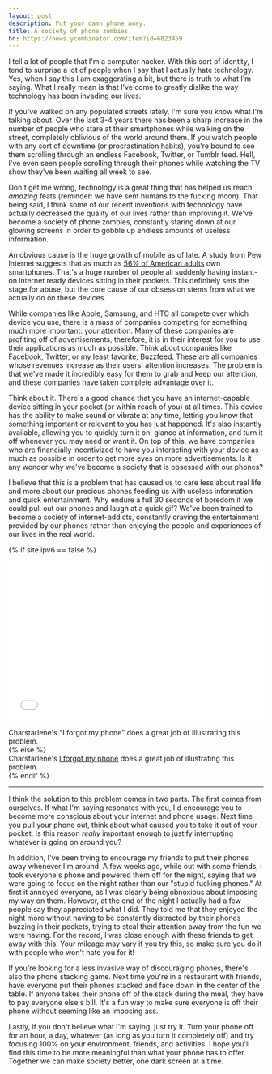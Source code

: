 ```yaml
---
layout: post
description: Put your damn phone away.
title: A society of phone zombies
hn: https://news.ycombinator.com/item?id=6823459
---
```


I tell a lot of people that I'm a computer hacker. With this sort of identity, I tend to surprise a lot of people when I say that I actually hate technology. Yes, when I say this I am exaggerating a bit, but there is truth to what I'm saying. What I really mean is that I've come to greatly dislike the way technology has been invading our lives. 

If you've walked on any populated streets lately, I'm sure you know what I'm talking about. Over the last 3-4 years there has been a sharp increase in the number of people who stare at their smartphones while walking on the street, completely oblivious of the world around them. If you watch people with any sort of downtime (or procrastination habits), you're bound to see them scrolling through an endless Facebook, Twitter, or Tumblr feed. Hell, I've even seen people scrolling through their phones while watching the TV show they've been waiting all week to see.

Don't get me wrong, technology is a great thing that has helped us reach *amazing* feats (reminder: we have sent humans to the fucking moon). That being said, I think some of our recent inventions with technology have actually decreased the quality of our lives rather than improving it. We've become a society of phone zombies, constantly staring down at our glowing screens in order to gobble up endless amounts of useless information.

An obvious cause is the huge growth of mobile as of late. A study from Pew Internet suggests that as much as [56% of American adults](http://www.pewinternet.org/Reports/2013/Smartphone-Ownership-2013/Findings.aspx) own smartphones. That's a huge number of people all suddenly having instant-on internet ready devices sitting in their pockets. This definitely sets the stage for abuse, but the core cause of our obsession stems from what we actually do on these devices.

While companies like Apple, Samsung, and HTC all compete over which device you use, there is a mass of companies competing for something much more important: your attention. Many of these companies are profiting off of advertisements, therefore, it is in their interest for you to use their applications as much as possible. Think about companies like Facebook, Twitter, or my least favorite, Buzzfeed. These are all companies whose revenues increase as their users' attention increases. The problem is that we've made it incredibly easy for them to grab and keep our attention, and these companies have taken complete advantage over it.

Think about it. There's a good chance that you have an internet-capable device sitting in your pocket (or within reach of you) at all times. This device has the ability to make sound or vibrate at any time, letting you know that something important or relevant to you has just happened. It's also instantly available, allowing you to quickly turn it on, glance at information, and turn it off whenever you may need or want it. On top of this, we have companies who are financially incentivized to have you interacting with your device as much as possible in order to get more eyes on more advertisements. Is it any wonder why we've become a society that is obsessed with our phones?

I believe that this is a problem that has caused us to care less about real life and more about our precious phones feeding us with useless information and quick entertainment. Why endure a full 30 seconds of boredom if we could pull out our phones and laugh at a quick gif? We've been trained to become a society of internet-addicts, constantly craving the entertainment provided by our phones rather than enjoying the people and experiences of our lives in the real world.

{% if site.ipv6 == false %}
<iframe style="display: block; margin-bottom: 15px;" width="100%" height="315px" src="//www.youtube.com/embed/OINa46HeWg8" frameborder="0"> </iframe>

<div class="caption">
    Charstarlene's "I forgot my phone" does a great job of illustrating this problem.
</div>
{% else %}
<div class="caption">
    Charstarlene's <a href="https://www.youtube.com/watch?v=OINa46HeWg8">I forgot my phone</a> does a great job of illustrating this problem.
</div>
{% endif %}

<hr class="spacer" />

I think the solution to this problem comes in two parts. The first comes from ourselves. If what I'm saying resonates with you, I'd encourage you to become more conscious about your internet and phone usage. Next time you pull your phone out, think about what caused you to take it out of your pocket. Is this reason *really* important enough to justify interrupting whatever is going on around you?

In addition, I've been trying to encourage my friends to put their phones away whenever I'm around. A few weeks ago, while out with some friends, I took everyone's phone and powered them off for the night, saying that we were going to focus on the night rather than our "stupid fucking phones." At first it annoyed everyone, as I was clearly being obnoxious about imposing my way on them. However, at the end of the night I actually had a few people say they appreciated what I did. They told me that they enjoyed the night more without having to be constantly distracted by their phones buzzing in their pockets, trying to steal their attention away from the fun we were having. For the record, I was close enough with these friends to get away with this. Your mileage may vary if you try this, so make sure you do it with people who won't hate you for it!

If you're looking for a less invasive way of discouraging phones, there's also the phone stacking game. Next time you're in a restaurant with friends, have everyone put their phones stacked and face down in the center of the table. If anyone takes their phone off of the stack during the meal, they have to pay everyone else's bill. It's a fun way to make sure everyone is off their phone without seeming like an imposing ass.

Lastly, if you don't believe what I'm saying, just try it. Turn your phone off for an hour, a day, whatever (as long as you turn it completely off) and try focusing 100% on your environment, friends, and activities. I hope you'll find this time to be more meaningful than what your phone has to offer. Together we can make society better, one dark screen at a time.
